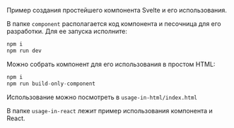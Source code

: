Пример создания простейшего компонента Svelte и его использования.

В папке `component` располагается код компонента и песочница для его разработки. Для ее запуска исполните:

```js
npm i
npm run dev
```

Можно собрать компонент для его использования в простом HTML:

```js
npm i
npm run build-only-component
```

Использование можно посмотреть в `usage-in-html/index.html`

В папке `usage-in-react` лежит пример использования компонента и React.
